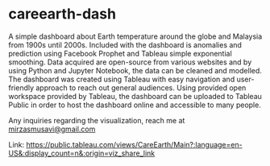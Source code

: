 # careearth-dash

A simple dashboard about Earth temperature around the globe and Malaysia from 1900s until 2000s. Included with the dashboard is anomalies and prediction using Facebook Prophet and Tableau simple exponential smoothing. Data acquired are open-source from various websites and by using Python and Jupyter Notebook, the data can be cleaned and modelled. The dashboard was created using Tableau with easy navigation and user-friendly approach to reach out general audiences. Using provided open workspace provided by Tableau, the dashboard can be uploaded to Tableau Public in order to host the dashboard online and accessible to many people.

Any inquiries regarding the visualization, reach me at mirzasmusavi@gmail.com

Link: https://public.tableau.com/views/CareEarth/Main?:language=en-US&:display_count=n&:origin=viz_share_link
